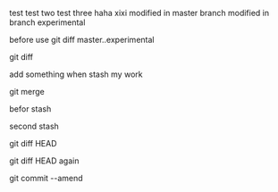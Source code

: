 test
test two
test three
haha
xixi
modified in master branch
modified in branch experimental

before use git diff master..experimental

git diff 

add something when stash my work

git merge

befor stash

second stash

git diff HEAD

git diff HEAD again

git commit --amend